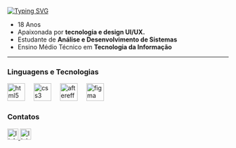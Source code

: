 
  [![Typing SVG](https://readme-typing-svg.herokuapp.com/?color=419c59&size=35&Left=true&vLeft=true&width=800&lines=Oii!!+Sou+a+lare+)](https://git.io/typing-svg)
  - 18 Anos  
  - Apaixonada por **tecnologia e design UI/UX.**  
  - Estudante de **Análise e Desenvolvimento de Sistemas**  
  - Ensino Médio Técnico em **Tecnologia da Informação**  

---


<div align="left" style="justify-content: center;">

  <h3 align="left">Linguagens e Tecnologias</h3>

  <img src="https://cdn.jsdelivr.net/gh/devicons/devicon/icons/html5/html5-original.svg" height="40" alt="html5 logo" />
  <img width="12" />
  <img src="https://cdn.jsdelivr.net/gh/devicons/devicon/icons/css3/css3-original.svg" height="40" alt="css3 logo" />
  <img width="12" />
  <img src="https://cdn.jsdelivr.net/gh/devicons/devicon/icons/aftereffects/aftereffects-original.svg" height="40" alt="aftereffects logo" />
  <img width="12" />
  <img src="https://cdn.jsdelivr.net/gh/devicons/devicon/icons/figma/figma-original.svg" height="40" alt="figma logo" />

  <h3 align="left">Contatos</h3>
  <a href="https://www.linkedin.com/in/larissa-beatriz-585839350/" target="_blank">
    <img src="https://img.shields.io/static/v1?message=LinkedIn&logo=linkedin&label=&color=419c59&logoColor=white&labelColor=&style=for-the-badge" height="25" alt="linkedin logo" />
  </a>

   <a href="https://www.linkedin.com/in/larissa-beatriz-585839350/" target="_blank">
    <img src="https://img.shields.io/static/v1?message=LinkedIn&logo=linkedin&label=&color=419c59&logoColor=white&labelColor=&style=for-the-badge" height="25" alt="linkedin logo" />
  </a>

</div>
